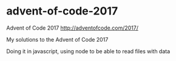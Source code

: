 # advent-of-code-2017
Advent of Code 2017 http://adventofcode.com/2017/

My solutions to the Advent of Code 2017

Doing it in javascript, using node to be able to read files with data
